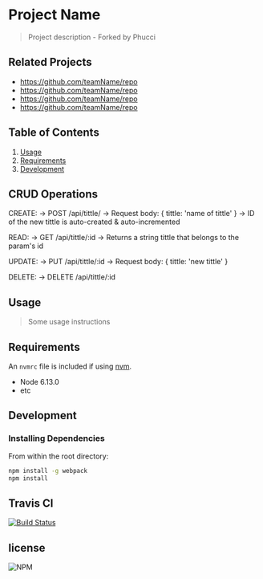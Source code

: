 # Project Name

> Project description
    - Forked by Phucci

## Related Projects

  - https://github.com/teamName/repo
  - https://github.com/teamName/repo
  - https://github.com/teamName/repo
  - https://github.com/teamName/repo

## Table of Contents

1. [Usage](#Usage)
1. [Requirements](#requirements)
1. [Development](#development)

## CRUD Operations
  CREATE:
   -> POST /api/tittle/
   -> Request body: { tittle: 'name of tittle' }
   -> ID of the new tittle is auto-created & auto-incremented

  READ:
   -> GET /api/tittle/:id
   -> Returns a string tittle that belongs to the param's id

  UPDATE:
   -> PUT /api/tittle/:id
   -> Request body: { tittle: 'new tittle' }

  DELETE:
   -> DELETE /api/tittle/:id

## Usage

> Some usage instructions

## Requirements

An `nvmrc` file is included if using [nvm](https://github.com/creationix/nvm).

- Node 6.13.0
- etc

## Development

### Installing Dependencies

From within the root directory:

```sh
npm install -g webpack
npm install
```

## Travis CI
[![Build Status](https://travis-ci.org/Ingenuity-rpt26/vinay-titleBanner-service.svg?branch=main)](https://travis-ci.org/Ingenuity-rpt26/vinay-titleBanner-service)


## license
![NPM](https://img.shields.io/npm/l/express)
